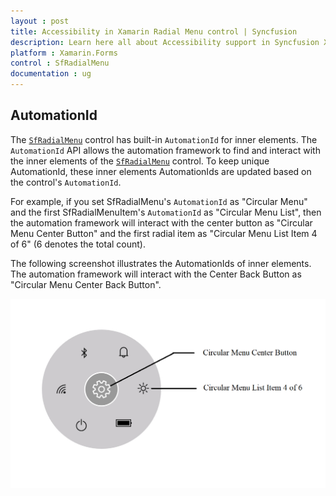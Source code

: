 ```yaml
---
layout : post
title: Accessibility in Xamarin Radial Menu control | Syncfusion
description: Learn here all about Accessibility support in Syncfusion Xamarin Radial Menu (SfRadialMenu) control and more.
platform : Xamarin.Forms
control : SfRadialMenu
documentation : ug
---
```


## AutomationId

The [`SfRadialMenu`](https://help.syncfusion.com/cr/xamarin/Syncfusion.SfRadialMenu.XForms.SfRadialMenu.html) control has built-in `AutomationId` for inner elements. The `AutomationId` API allows the automation framework to find and interact with the inner elements of the [`SfRadialMenu`](https://help.syncfusion.com/cr/xamarin/Syncfusion.SfRadialMenu.XForms.SfRadialMenu.html) control. To keep unique AutomationId, these inner elements AutomationIds are updated based on the control's `AutomationId`. 

For example, if you set SfRadialMenu's `AutomationId` as "Circular Menu" and the first SfRadialMenuItem's `AutomationId` as "Circular Menu List", then the automation framework will interact with the center button as "Circular Menu Center Button" and the first radial item as "Circular Menu List Item 4 of 6" (6 denotes the total count). 

The following screenshot illustrates the AutomationIds of inner elements. The automation framework will interact with the Center Back Button as "Circular Menu Center Back Button".

![AutomationId Image](images/AutomationId.png)
